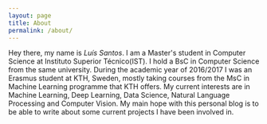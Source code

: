 ```yaml
---
layout: page
title: About
permalink: /about/
---
```


Hey there, my name is *Luís Santos*.
I am a Master's student in Computer Science at Instituto Superior Técnico(IST). I hold a BsC in Computer Science from the same university.
During the academic year of 2016/2017 I was an Erasmus student at KTH, Sweden, mostly taking courses from the MsC in Machine Learning programme that KTH offers.
My current interests are in Machine Learning, Deep Learning, Data Science, Natural Language Processing and Computer Vision.
My main hope with this personal blog is to be able to write about some current projects I have been involved in.
